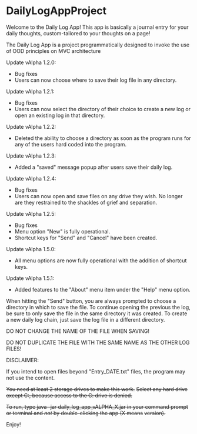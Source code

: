 # DailyLogAppProject
Welcome to the Daily Log App!
This app is basically a journal entry for your daily thoughts, custom-tailored to your thoughts on a page!

The Daily Log App is a project programmatically designed to invoke the use of OOD principles on MVC architecture

Update vAlpha 1.2.0:
- Bug fixes
- Users can now choose where to save their log file in any directory. 

Update vAlpha 1.2.1:
- Bug fixes
- Users can now select the directory of their choice to create a new log or open an existing log in that directory.

Update vAlpha 1.2.2:
- Deleted the ability to choose a directory as soon as the program runs for any of the users hard coded into the program.

Update vAlpha 1.2.3:
- Added a "saved" message popup after users save their daily log.

Update vAlpha 1.2.4:
- Bug fixes
- Users can now open and save files on any drive they wish. No longer are they restrained to the shackles of grief and 
  separation.
  
Update vAlpha 1.2.5:
- Bug fixes
- Menu option "New" is fully operational.
- Shortcut keys for "Send" and "Cancel" have been created.

Update vAlpha 1.5.0:
- All menu options are now fully operational with the addition of shortcut keys.

Update vAlpha 1.5.1:
- Added features to the "About" menu item under the "Help" menu option.
  
When hitting the "Send" button, you are always prompted to choose a directory in which to save the file.
To continue opening the previous the log, be sure to only save the file in the same directory it was created.
To create a new daily log chain, just save the log file in a different directory.

DO NOT CHANGE THE NAME OF THE FILE WHEN SAVING!

DO NOT DUPLICATE THE FILE WITH THE SAME NAME AS THE OTHER LOG FILES!

DISCLAIMER: 

If you intend to open files beyond "Entry_DATE.txt" files, the program may not use the content.

~~You need at least 2 storage drives to make this work.~~
~~Select any hard drive except C:, because access to the C: drive is denied.~~

~~To run, type java -jar daily_log_app_vALPHA_X.jar in your command prompt or terminal and *not* by double-clicking the app (X means~~ ~~version).~~


Enjoy!
